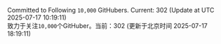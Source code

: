 Committed to Following `10,000` GitHubers. Current: <!-- FOLLOWING_COUNT -->302<!-- FOLLOWING_COUNT --> (Update at UTC <!-- LAST_UPDATED -->2025-07-17 10:19:11<!-- LAST_UPDATED -->)<br>
致力于关注`10,000`个GitHuber。当前：<!-- FOLLOWING_COUNT -->302<!-- FOLLOWING_COUNT --> (更新于北京时间 <!-- LAST_UPDATED_CST -->2025-07-17 18:19:11<!-- LAST_UPDATED_CST -->)
